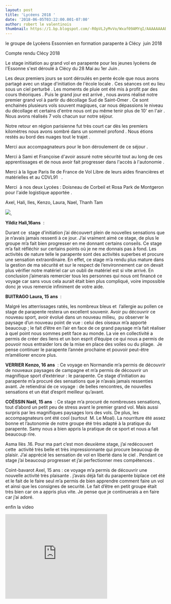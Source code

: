 ```yaml
---
layout: post
title: 'Lycéens 2018 '
date: '2018-06-05T03:22:00.001-07:00'
author: robert le valentinois
thumbnail: https://1.bp.blogspot.com/-R0pVLJyMvVo/Wxaf09AMYqI/AAAAAAAABqg/ruDAf1neNG8T8Kk0UehqXJgiNrkxsaBWgCLcBGAs/s72-c/groupe%2Bjeune%2Bcl%25C3%25A9cy2018.jpg
---
```

le groupe de Lycéens Essonnien en formation parapente à Clécy&nbsp; juin 2018

Compte rendu Clécy 2018

  

Le stage initiation au grand vol en parapente pour les jeunes lycéens de l'Essonne s'est déroulé à Clécy du 28 Mai au 1er Juin .

Les deux premiers jours se sont déroulés en pente école que nous avons partagé avec un stage d'initiation de l'école locale . Ces séances ont eu lieu sous un ciel perturbé . Les moments de pluie ont été mis à profit par des cours théoriques . Puis le grand jour est arrivé , nous avons réalisé notre premier grand vol à partir du décollage Sud de Saint-Omer&nbsp;. Ce sont enchainés plusieurs vols souvent magiques, car nous dépassions le niveau du décollage et certains d'entre nous ont pu même tenir plus de 10' en l'air . Nous avons réalisés 7 vols chacun sur notre séjour.

Notre retour en région parisienne fut très court car dès les premiers kilomètres nous avons sombré dans un sommeil profond . Nous étions restés au bord des nuages tout le trajet .

  

Merci aux accompagnateurs pour le bon déroulement de ce séjour .

Merci à Sami et Françoise d'avoir assuré notre sécurité tout au long de ces apprentissages et de nous avoir fait progresser dans l'accès à l'autonomie .

Merci à la ligue Paris Ile de France de Vol Libre de leurs aides financières et matérielles et au CDVL91&nbsp;&nbsp; .

Merci&nbsp; à nos deux Lycées : Doisneau de Corbeil et Rosa Park de Montgeron pour l'aide logistique apportée .

  

Axel, Hali, Iles, Kenzo, Laura, Nael, Thanh Tam
&nbsp;  
  
  

[![](https://1.bp.blogspot.com/-R0pVLJyMvVo/Wxaf09AMYqI/AAAAAAAABqg/ruDAf1neNG8T8Kk0UehqXJgiNrkxsaBWgCLcBGAs/s640/groupe%2Bjeune%2Bcl%25C3%25A9cy2018.jpg)&nbsp;](https://1.bp.blogspot.com/-R0pVLJyMvVo/Wxaf09AMYqI/AAAAAAAABqg/ruDAf1neNG8T8Kk0UehqXJgiNrkxsaBWgCLcBGAs/s1600/groupe%2Bjeune%2Bcl%25C3%25A9cy2018.jpg)

**Yildiz Hali,16ans** &nbsp;:

Durant ce&nbsp; stage d’initiation j’ai découvert plein de nouvelles sensations que je n’avais jamais ressenti à ce jour. J’ai vraiment aimé ce stage, de plus le groupe m’a fait bien progresser en me donnant certains conseils. Ce stage m’a fait réfléchir sur certains points où je ne me donnais pas à fond. Les activités de nature telle le parapente sont des activités superbes et procure une sensation extraordinaire. En effet, ce stage m’a rendu plus mature dans la gestion de ma sécurité et sur le respect de l’environnement car on devait plus vérifier notre matériel car un oubli de matériel est si vite arrivé. En conclusion j’aimerais remercier tous les personnes qui nous ont financé ce voyage car sans vous cela aurait était bien plus compliqué, voire impossible donc je vous remercie infiniment de votre aide.

  

**BUITRAGO Laura, 15 ans&nbsp;** :

Malgré les atterrissages ratés, les nombreux bleus et&nbsp; l’allergie au pollen ce stage de parapente restera un excellent souvenir. Avoir pu découvrir ce nouveau sport, avoir évolué dans un nouveau milieu,&nbsp; pu observer le paysage d’un nouveau point de vue&nbsp;: celui des oiseaux m’a apporté beaucoup&nbsp;; le fait d’être en l’air en face de ce grand paysage m’a fait réaliser à quel point nous sommes petit face au monde. La vie en collectivité a permis de créer des liens et un bon esprit d’équipe ce qui nous a permis de pouvoir nous entraider lors de la mise en place des voiles ou du pliage.&nbsp; Je pense continuer le parapente l’année prochaine et pouvoir peut-être m’améliorer encore plus.

  

**VERRIER Kenzo, 16 ans** &nbsp;: Ce voyage en Normandie m’a permis de découvrir de nouveaux paysages de campagne et m’a permis de découvrir un magnifique sport d’extérieur&nbsp;: le parapente. Ce stage d’initiation au parapente m’a procuré des sensations que je n’avais jamais ressenties avant. Je retiendrai de ce voyage&nbsp;: de belles rencontres, de nouvelles sensations et un état d’esprit meilleur qu’avant.

  

**COËSSIN Naël, 15 ans** &nbsp;: Ce stage m’a procuré de nombreuses sensations, tout d’abord un petit peu de stress avant le premier grand vol. Mais aussi surpris par les magnifiques paysages lors des vols. De plus, les accompagnateurs ont été cool (surtout&nbsp; M. Le Moal). La nourriture été assez bonne et l’autonomie de notre groupe été très adapté à la pratique du parapente. Samy nous a bien appris la pratique de ce sport et nous a fait beaucoup rire.

Asma Ilès .16. Pour ma part c’est mon deuxième stage, j’ai redécouvert cette&nbsp; activité très belle et très impressionnante qui procure beaucoup de plaisir. J’ai apprécié les sensation de vol en liberté dans le ciel . Pendant ce stage j’ai beaucoup progresser et j’ai perfectionner mes compétences .

Coint-bavarot Axel, 15 ans&nbsp;: ce voyage m’a permis de découvrir une nouvelle activité très plaisante&nbsp;. j’avais déjà fait du parapente biplace cet été et le fait de le faire seul m’a permis de bien apprendre comment faire un vol et ainsi que les consignes de securité. Le fait d’être en petit groupe était très bien car on a appris plus vite. Je pense que je continuerais a en faire car j’ai adoré.  
  
enfin la video  

  

<iframe allowfullscreen class="YOUTUBE-iframe-video" data-thumbnail-src="https://i.ytimg.com/vi/Nzu-031Mg2g/0.jpg" frameborder="0" height="266" src="https://www.youtube.com/embed/Nzu-031Mg2g?feature=player_embedded" width="320"></iframe>
  

  

&nbsp;  

  
